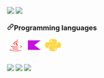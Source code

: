 <img height="160em" align="center" src="https://github-readme-stats.vercel.app/api?username=gladystoledoglez&show_icons=true&theme=dracula&include_all_commits=true&count_private=true"/> <img height="160em" align="center" src="https://github-readme-stats.vercel.app/api/top-langs/?username=gladystoledoglez&layout=compact&langs_count=7&theme=dracula"/>

<h3 dir="auto"><a id="user-content-programming-languages" class="anchor" aria-hidden="true" href="#programming-languages"><svg class="octicon octicon-link" viewBox="0 0 16 16" version="1.1" width="16" height="16" aria-hidden="true"><path fill-rule="evenodd" d="M7.775 3.275a.75.75 0 001.06 1.06l1.25-1.25a2 2 0 112.83 2.83l-2.5 2.5a2 2 0 01-2.83 0 .75.75 0 00-1.06 1.06 3.5 3.5 0 004.95 0l2.5-2.5a3.5 3.5 0 00-4.95-4.95l-1.25 1.25zm-4.69 9.64a2 2 0 010-2.83l2.5-2.5a2 2 0 012.83 0 .75.75 0 001.06-1.06 3.5 3.5 0 00-4.95 0l-2.5 2.5a3.5 3.5 0 004.95 4.95l1.25-1.25a.75.75 0 00-1.06-1.06l-1.25 1.25a2 2 0 01-2.83 0z"></path></svg></a>Programming languages</h3>
<a target="_blank" rel="noopener noreferrer" href="https://raw.githubusercontent.com/devicons/devicon/master/icons/java/java-plain.svg"><img height="30" width="40" alt="Java" align="center" src="https://raw.githubusercontent.com/devicons/devicon/master/icons/java/java-plain.svg" style="max-width: 100%;"></a>
<a target="_blank" rel="noopener noreferrer" href="https://raw.githubusercontent.com/devicons/devicon/master/icons/kotlin/kotlin-plain.svg"><img height="30" width="40" alt="Kotlin" align="center" src="https://raw.githubusercontent.com/devicons/devicon/master/icons/kotlin/kotlin-plain.svg" style="max-width: 100%;"></a>
<a target="_blank" rel="noopener noreferrer" href="https://raw.githubusercontent.com/devicons/devicon/master/icons/python/python-plain.svg"><img height="30" width="40" alt="Python" align="center" src="https://raw.githubusercontent.com/devicons/devicon/master/icons/python/python-plain.svg" style="max-width: 100%;"></a>

##

<div dir="auto"><a href="https://github.com/gladystoledoglez"> 
 
  <a href="https://instagram.com/gladystoledoglez" rel="nofollow"><img src="https://camo.githubusercontent.com/acaa286597b43c96dc02b69b90de15a65c52063e31835b763a061cc815f64bac/68747470733a2f2f696d672e736869656c64732e696f2f62616467652f2d496e7374616772616d2d2532334534343035463f7374796c653d666f722d7468652d6261646765266c6f676f3d696e7374616772616d266c6f676f436f6c6f723d7768697465" data-canonical-src="https://img.shields.io/badge/-Instagram-%23E4405F?style=for-the-badge&amp;logo=instagram&amp;logoColor=white" style="max-width: 100%;"></a>
 	<a href="mailto:gladysmtg1999@gmail.com"><img src="https://camo.githubusercontent.com/927d6b3961fa048ff7303daf291cb5869dfa25018997cf8c1373c2f6a85b1458/68747470733a2f2f696d672e736869656c64732e696f2f62616467652f2d476d61696c2d2532333333333f7374796c653d666f722d7468652d6261646765266c6f676f3d676d61696c266c6f676f436f6c6f723d7768697465" data-canonical-src="https://img.shields.io/badge/-Gmail-%23333?style=for-the-badge&amp;logo=gmail&amp;logoColor=white" style="max-width: 100%;"></a>
  <a href="https://www.linkedin.com/in/gladys-maría-toledo-gonzález-64431622b" rel="nofollow"><img src="https://camo.githubusercontent.com/c00f87aeebbec37f3ee0857cc4c20b21fefde8a96caf4744383ebfe44a47fe3f/68747470733a2f2f696d672e736869656c64732e696f2f62616467652f2d4c696e6b6564496e2d2532333030373742353f7374796c653d666f722d7468652d6261646765266c6f676f3d6c696e6b6564696e266c6f676f436f6c6f723d7768697465" data-canonical-src="https://img.shields.io/badge/-LinkedIn-%230077B5?style=for-the-badge&amp;logo=linkedin&amp;logoColor=white" style="max-width: 100%;"></a>
</div>
